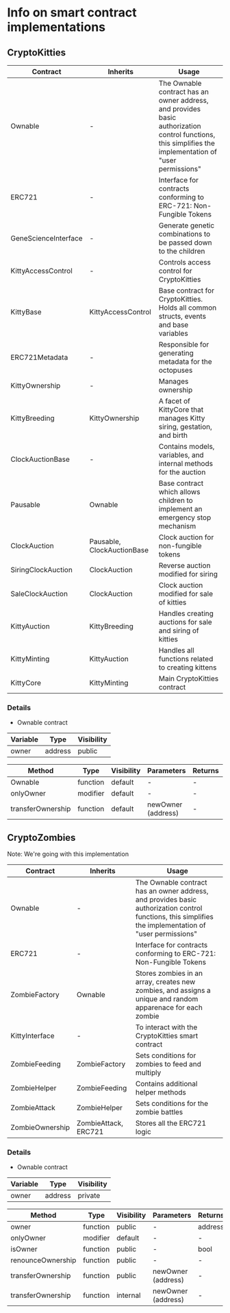 # Info on smart contract implementations
## CryptoKitties

| Contract             | Inherits                   | Usage                                                                                                                                                   |
|----------------------|----------------------------|---------------------------------------------------------------------------------------------------------------------------------------------------------|
| Ownable              | -                          | The Ownable contract has an owner address, and provides basic authorization control functions, this simplifies the implementation of "user permissions" |
| ERC721               | -                          | Interface for contracts conforming to ERC-721: Non-Fungible Tokens                                                                                      |
| GeneScienceInterface | -                          | Generate genetic combinations to be passed down to the children                                                                                         |
| KittyAccessControl   | -                          | Controls access control for CryptoKitties                                                                                                               |
| KittyBase            | KittyAccessControl         | Base contract for CryptoKitties. Holds all common structs, events and base variables                                                                    |
| ERC721Metadata       | -                          | Responsible for generating metadata for the octopuses                                                                                                   |
| KittyOwnership       | -                          | Manages ownership                                                                                                                                       |
| KittyBreeding        | KittyOwnership             | A facet of KittyCore that manages Kitty siring, gestation, and birth                                                                                    |
| ClockAuctionBase     | -                          | Contains models, variables, and internal methods for the auction                                                                                        |
| Pausable             | Ownable                    | Base contract which allows children to implement an emergency stop mechanism                                                                            |
| ClockAuction         | Pausable, ClockAuctionBase | Clock auction for non-fungible tokens                                                                                                                   |
| SiringClockAuction   | ClockAuction               | Reverse auction modified for siring                                                                                                                     |
| SaleClockAuction     | ClockAuction               | Clock auction modified for sale of kitties                                                                                                              |
| KittyAuction         | KittyBreeding              | Handles creating auctions for sale and siring of kitties                                                                                                |
| KittyMinting         | KittyAuction               | Handles all functions related to creating kittens                                                                                                       |
| KittyCore            | KittyMinting               | Main CryptoKitties contract                                                                                                                             |

### Details

- Ownable contract

| Variable | Type    | Visibility |
|-----------|---------|------------|
| owner     | address | public     |

| Method            | Type     | Visibility | Parameters         | Returns | Usage |
|-------------------|----------|------------|--------------------|---------|-------|
| Ownable           | function | default    | -                  | -       |       |
| onlyOwner         | modifier | default    | -                  | -       |       |
| transferOwnership | function | default    | newOwner (address) | -       |       |


## CryptoZombies 

Note: We're going with this implementation

| Contract        | Inherits             | Usage                                                                                                                                                   |
|-----------------|----------------------|---------------------------------------------------------------------------------------------------------------------------------------------------------|
| Ownable         | -                    | The Ownable contract has an owner address, and provides basic authorization control functions, this simplifies the implementation of "user permissions" |
| ERC721          | -                    | Interface for contracts conforming to ERC-721: Non-Fungible Tokens                                                                                      |
| ZombieFactory   | Ownable              | Stores zombies in an array, creates new zombies, and assigns a unique and random apparenace for each zombie                                             |
| KittyInterface  | -                    | To interact with the CryptoKitties smart contract                                                                                                       |
| ZombieFeeding   | ZombieFactory        | Sets conditions for zombies to feed and multiply                                                                                                        |
| ZombieHelper    | ZombieFeeding        | Contains additional helper methods                                                                                                                      |
| ZombieAttack    | ZombieHelper         | Sets conditions for the zombie battles                                                                                                                  |
| ZombieOwnership | ZombieAttack, ERC721 | Stores all the ERC721 logic                                                                                                                             |


### Details

- Ownable contract

| Variable | Type    | Visibility |
|----------|---------|------------|
| owner    | address | private    |

| Method            | Type     | Visibility | Parameters         | Returns | Usage |
|-------------------|----------|------------|--------------------|---------|-------|
| owner             | function | public     | -                  | address |       |
| onlyOwner         | modifier | default    | -                  | -       |       |
| isOwner           | function | public     | -                  | bool    |       |
| renounceOwnership | function | public     | -                  | -       |       |
| transferOwnership | function | public     | newOwner (address) | -       |       |
| transferOwnership | function | internal   | newOwner (address) | -       |       |
